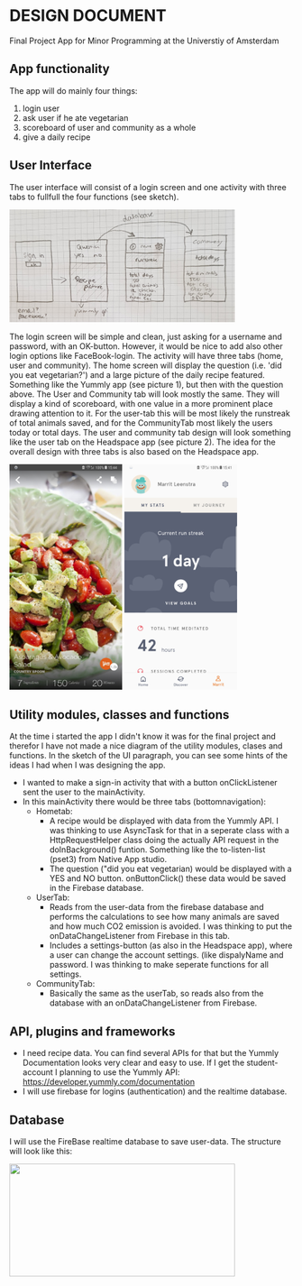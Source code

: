 # DESIGN DOCUMENT
Final Project App for Minor Programming at the Universtiy of Amsterdam

## App functionality
The app will do mainly four things:
1) login user
2) ask user if he ate vegetarian
3) scoreboard of user and community as a whole
4) give a daily recipe

## User Interface
The user interface will consist of a login screen and one activity with three tabs to fullfull the four functions (see sketch). 

<img src='https://github.com/MarritL/MarritLeenstrapset62/blob/master/docs/Design.jpg' width="400" height="200">

The login screen will be simple and clean, just asking for a username and password, with an OK-button. However, it would be nice to add also other login options like FaceBook-login. The activity will have three tabs (home, user and community). The home screen will display the question (i.e. 'did you eat vegetarian?') and a large picture of the daily recipe featured. Something like the Yummly app (see picture 1), but then with the question above. The User and Community tab will look mostly the same. They will display a kind of scoreboard, with one value in a more prominent place drawing attention to it. For the user-tab this will be most likely the runstreak of total animals saved, and for the CommunityTab most likely the users today or total days. The user and community tab design will look something like the user tab on the Headspace app (see picture 2). The idea for the overall design with three tabs is also based on the Headspace app.

  <img src='https://github.com/MarritL/MarritLeenstrapset62/blob/master/docs/Yummly.jpg' width="200" height="400"> <img    src='https://github.com/MarritL/MarritLeenstrapset62/blob/master/docs/Headspace.jpg' width="200" height="400"> 

## Utility modules, classes and functions
At the time i started the app I didn't know it was for the final project and therefor I have not made a nice diagram of the utility modules, clases and functions. In the sketch of the UI paragraph, you can see some hints of the ideas I had when I was designing the app. 
* I wanted to make a sign-in activity that with a button onClickListener sent the user to the mainActivity. 
* In this mainActivity there would be three tabs (bottomnavigation):
  * Hometab: 
     * A recipe would be displayed with data from the Yummly API. I was thinking to use AsyncTask for that in a seperate class with a HttpRequestHelper class doing the actually API request in the doInBackground() funtion. Something like the to-listen-list (pset3) from Native App studio.
     * The question ("did you eat vegetarian) would be displayed with a YES and NO button. onButtonClick() these data would be saved in the Firebase database.
  * UserTab:
     * Reads from the user-data from the firebase database and performs the calculations to see how many animals are saved and how much CO2 emission is avoided. I was thinking to put the onDataChangeListener from Firebase in this tab. 
     * Includes a settings-button (as also in the Headspace app), where a user can change the account settings. (like dispalyName and password. I was thinking to make seperate functions for all settings.
  * CommunityTab:
     * Basically the same as the userTab, so reads also from the database with an onDataChangeListener from Firebase.

## API, plugins and frameworks
* I need recipe data. You can find several APIs for that but the Yummly Documentation looks very clear and easy to use. If I get the student-account I planning to use the Yummly API: https://developer.yummly.com/documentation
* I will use firebase for logins (authentication) and the realtime database.

## Database
I will use the FireBase realtime database to save user-data. The structure will look like this:

<img src='https://github.com/MarritL/MarritLeenstrapset62/blob/master/docs/Database.jpg' width="400" height="200">
     
 
